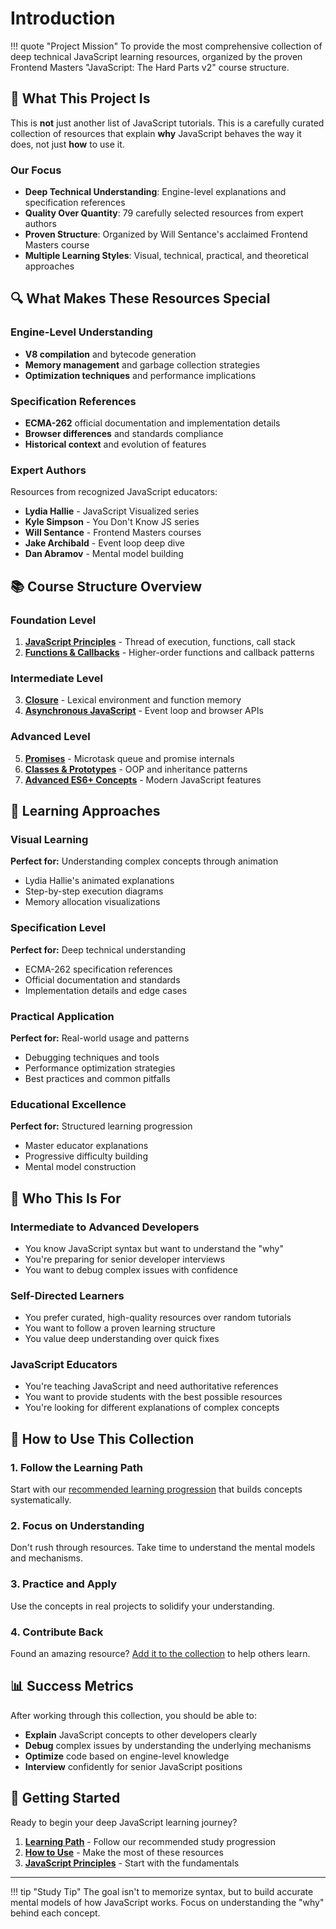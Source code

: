 # Introduction

!!! quote "Project Mission"
    To provide the most comprehensive collection of deep technical JavaScript learning resources, organized by the proven Frontend Masters "JavaScript: The Hard Parts v2" course structure.

## 🎯 What This Project Is

This is **not** just another list of JavaScript tutorials. This is a carefully curated collection of resources that explain **why** JavaScript behaves the way it does, not just **how** to use it.

### Our Focus

- **Deep Technical Understanding**: Engine-level explanations and specification references
- **Quality Over Quantity**: 79 carefully selected resources from expert authors
- **Proven Structure**: Organized by Will Sentance's acclaimed Frontend Masters course
- **Multiple Learning Styles**: Visual, technical, practical, and theoretical approaches

## 🔍 What Makes These Resources Special

### Engine-Level Understanding
- **V8 compilation** and bytecode generation
- **Memory management** and garbage collection strategies  
- **Optimization techniques** and performance implications

### Specification References
- **ECMA-262** official documentation and implementation details
- **Browser differences** and standards compliance
- **Historical context** and evolution of features

### Expert Authors
Resources from recognized JavaScript educators:
- **Lydia Hallie** - JavaScript Visualized series
- **Kyle Simpson** - You Don't Know JS series
- **Will Sentance** - Frontend Masters courses
- **Jake Archibald** - Event loop deep dive
- **Dan Abramov** - Mental model building

## 📚 Course Structure Overview

### Foundation Level
1. **[JavaScript Principles](../javascript-principles/index.md)** - Thread of execution, functions, call stack
2. **[Functions & Callbacks](../functions-callbacks/resources.md)** - Higher-order functions and callback patterns

### Intermediate Level  
3. **[Closure](../closure/resources.md)** - Lexical environment and function memory
4. **[Asynchronous JavaScript](../asynchronous-javascript/resources.md)** - Event loop and browser APIs

### Advanced Level
5. **[Promises](../promises/resources.md)** - Microtask queue and promise internals
6. **[Classes & Prototypes](../classes-prototypes/resources.md)** - OOP and inheritance patterns
7. **[Advanced ES6+ Concepts](../advanced-concepts/resources.md)** - Modern JavaScript features

## 🎨 Learning Approaches

### Visual Learning
**Perfect for:** Understanding complex concepts through animation

- Lydia Hallie's animated explanations
- Step-by-step execution diagrams
- Memory allocation visualizations

### Specification Level
**Perfect for:** Deep technical understanding

- ECMA-262 specification references
- Official documentation and standards
- Implementation details and edge cases

### Practical Application  
**Perfect for:** Real-world usage and patterns

- Debugging techniques and tools
- Performance optimization strategies
- Best practices and common pitfalls

### Educational Excellence
**Perfect for:** Structured learning progression

- Master educator explanations
- Progressive difficulty building
- Mental model construction

## 🎯 Who This Is For

### Intermediate to Advanced Developers
- You know JavaScript syntax but want to understand the "why"
- You're preparing for senior developer interviews
- You want to debug complex issues with confidence

### Self-Directed Learners
- You prefer curated, high-quality resources over random tutorials
- You want to follow a proven learning structure
- You value deep understanding over quick fixes

### JavaScript Educators
- You're teaching JavaScript and need authoritative references
- You want to provide students with the best possible resources
- You're looking for different explanations of complex concepts

## 🚀 How to Use This Collection

### 1. Follow the Learning Path
Start with our [recommended learning progression](learning-path.md) that builds concepts systematically.

### 2. Focus on Understanding
Don't rush through resources. Take time to understand the mental models and mechanisms.

### 3. Practice and Apply
Use the concepts in real projects to solidify your understanding.

### 4. Contribute Back
Found an amazing resource? [Add it to the collection](../contributing/index.md) to help others learn.

## 📊 Success Metrics

After working through this collection, you should be able to:

- **Explain** JavaScript concepts to other developers clearly
- **Debug** complex issues by understanding the underlying mechanisms
- **Optimize** code based on engine-level knowledge
- **Interview** confidently for senior JavaScript positions

## 🔗 Getting Started

Ready to begin your deep JavaScript learning journey?

1. **[Learning Path](learning-path.md)** - Follow our recommended study progression
2. **[How to Use](how-to-use.md)** - Make the most of these resources
3. **[JavaScript Principles](../javascript-principles/index.md)** - Start with the fundamentals

---

!!! tip "Study Tip"
    The goal isn't to memorize syntax, but to build accurate mental models of how JavaScript works. Focus on understanding the "why" behind each concept.

